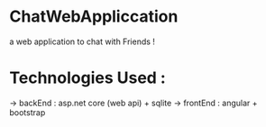 # ChatWebAppliccation
a web application to chat with Friends !
# Technologies Used :
-> backEnd : asp.net core (web api) + sqlite 
-> frontEnd : angular + bootstrap 
